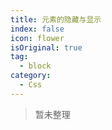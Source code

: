 ```yaml
---
title: 元素的隐藏与显示
index: false
icon: flower
isOriginal: true
tag: 
  - block
category:
  - Css
---
```


> 暂未整理
